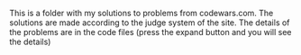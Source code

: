 This is a folder with my solutions to problems from codewars.com. The solutions are made according to the judge system of the site.
The details of the problems are in the code files (press the expand button and you will see the details)
